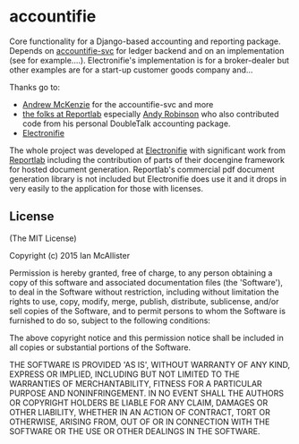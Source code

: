 # accountifie

Core functionality for a Django-based accounting and reporting package.
Depends on [accountifie-svc](https://github.com/electronifie/accountifie-svc/) for ledger backend and on an implementation (see for example....).
Electronifie's implementation is for a broker-dealer but other examples are for a start-up customer goods company and...


Thanks go to:

- [Andrew McKenzie](https://github.com/andrewpmckenzie) for the accountifie-svc and more
- [the folks at Reportlab](http://www.reportlab.com) especially [Andy Robinson](https://github.com/captainrobbo) who also contributed code from his personal DoubleTalk accounting package.
- [Electronifie](http://www.electronifie.com)

The whole project was developed at [Electronifie](http://www.electronifie.com) with significant work from [Reportlab](http://www.reportlab.com) including the contribution of parts of their docengine framework for hosted document generation. Reportlab's commercial pdf document generation library is not included but Electronifie does use it and it drops in very easily to the application for those with licenses.

## License

(The MIT License)

Copyright (c) 2015 Ian McAllister

Permission is hereby granted, free of charge, to any person obtaining a copy of this software and associated documentation files (the 'Software'), to deal in the Software without restriction, including without limitation the rights to use, copy, modify, merge, publish, distribute, sublicense, and/or sell copies of the Software, and to permit persons to whom the Software is furnished to do so, subject to the following conditions:

The above copyright notice and this permission notice shall be included in all copies or substantial portions of the Software.

THE SOFTWARE IS PROVIDED 'AS IS', WITHOUT WARRANTY OF ANY KIND, EXPRESS OR IMPLIED, INCLUDING BUT NOT LIMITED TO THE WARRANTIES OF MERCHANTABILITY, FITNESS FOR A PARTICULAR PURPOSE AND NONINFRINGEMENT. IN NO EVENT SHALL THE AUTHORS OR COPYRIGHT HOLDERS BE LIABLE FOR ANY CLAIM, DAMAGES OR OTHER LIABILITY, WHETHER IN AN ACTION OF CONTRACT, TORT OR OTHERWISE, ARISING FROM, OUT OF OR IN CONNECTION WITH THE SOFTWARE OR THE USE OR OTHER DEALINGS IN THE SOFTWARE.
